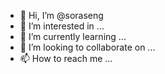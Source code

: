 - 👋 Hi, I’m @soraseng
- 👀 I’m interested in ...
- 🌱 I’m currently learning ...
- 💞️ I’m looking to collaborate on ...
- 📫 How to reach me ...

<!---
soraseng/soraseng is a ✨ special ✨ repository because its `README.md` (this file) appears on your GitHub profile.
You can click the Preview link to take a look at your changes.
--->
